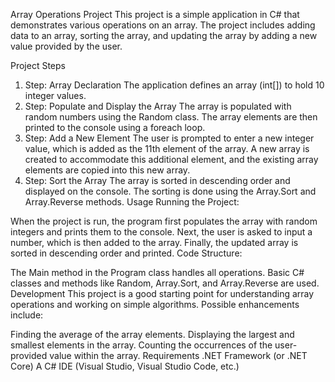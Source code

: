 Array Operations Project
This project is a simple application in C# that demonstrates various operations on an array. The project includes adding data to an array, sorting the array, and updating the array by adding a new value provided by the user.

Project Steps
1. Step: Array Declaration
The application defines an array (int[]) to hold 10 integer values.
2. Step: Populate and Display the Array
The array is populated with random numbers using the Random class.
The array elements are then printed to the console using a foreach loop.
3. Step: Add a New Element
The user is prompted to enter a new integer value, which is added as the 11th element of the array.
A new array is created to accommodate this additional element, and the existing array elements are copied into this new array.
4. Step: Sort the Array
The array is sorted in descending order and displayed on the console.
The sorting is done using the Array.Sort and Array.Reverse methods.
Usage
Running the Project:

When the project is run, the program first populates the array with random integers and prints them to the console.
Next, the user is asked to input a number, which is then added to the array.
Finally, the updated array is sorted in descending order and printed.
Code Structure:

The Main method in the Program class handles all operations.
Basic C# classes and methods like Random, Array.Sort, and Array.Reverse are used.
Development
This project is a good starting point for understanding array operations and working on simple algorithms. Possible enhancements include:

Finding the average of the array elements.
Displaying the largest and smallest elements in the array.
Counting the occurrences of the user-provided value within the array.
Requirements
.NET Framework (or .NET Core)
A C# IDE (Visual Studio, Visual Studio Code, etc.)
